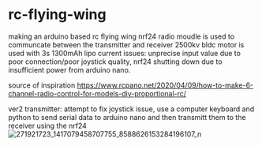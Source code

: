 # rc-flying-wing
making an arduino based rc flying wing
nrf24 radio moudle is used to communcate between the transmitter and receiver
2500kv bldc motor is used with 3s 1300mAh lipo
current issues: unprecise input value due to poor connection/poor joystick quality, nrf24 shutting down due to insufficient power from arduino nano.

source of inspiration https://www.rcpano.net/2020/04/09/how-to-make-6-channel-radio-control-for-models-diy-proportional-rc/


ver2 transmitter: attempt to fix joystick issue, use a computer keyboard and python to send serial data to arduino nano and then transmitt them to the receiver using the nrf24
![271921723_1417079458707755_8588626153284196107_n](https://user-images.githubusercontent.com/34170966/150932029-b5f3b6a2-bc73-4bd4-8bc3-4430e5384eb1.jpg)
